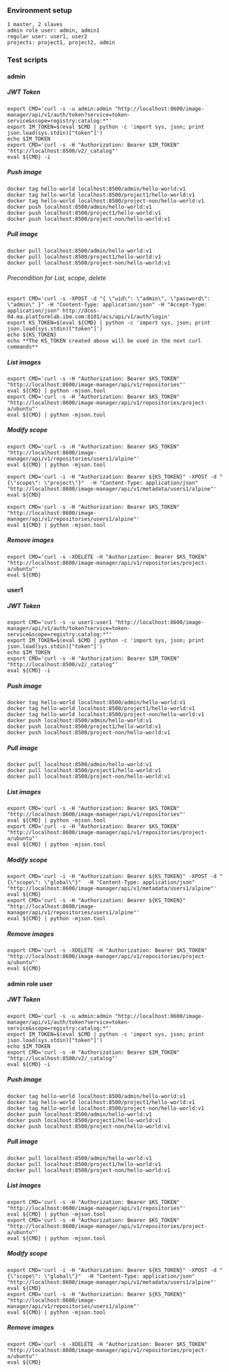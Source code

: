 ### Environment setup
    1 master, 2 slaves
    admin role user: admin, admin1
    regular user: user1, user2
    projects: project1, project2, admin
### Test scripts
#### admin
##### JWT Token
    export CMD='curl -s -u admin:admin "http://localhost:8600/image-manager/api/v1/auth/token?service=token-service&scope=registry:catalog:*"'
    export IM_TOKEN=$(eval $CMD | python -c 'import sys, json; print json.load(sys.stdin)["token"]')
    echo $IM_TOKEN
    export CMD='curl -s -H "Authorization: Bearer $IM_TOKEN" "http://localhost:8500/v2/_catalog"'
    eval ${CMD} -i
##### Push image
    docker tag hello-world localhost:8500/admin/hello-world:v1
    docker tag hello-world localhost:8500/project1/hello-world:v1
    docker tag hello-world localhost:8500/project-non/hello-world:v1
    docker push localhost:8500/admin/hello-world:v1
    docker push localhost:8500/project1/hello-world:v1
    docker push localhost:8500/project-non/hello-world:v1
    
##### Pull image
    docker pull localhost:8500/admin/hello-world:v1
    docker pull localhost:8500/project1/hello-world:v1
    docker pull localhost:8500/project-non/hello-world:v1

###### Precondition for List, scope, delete
    export CMD='curl -s -XPOST -d "{ \"uid\": \"admin\", \"password\": \"admin\" }" -H "Content-Type: application/json" -H "Accept-Type: application/json" http://dcos-04.ma.platformlab.ibm.com:8101/acs/api/v1/auth/login'
    export KS_TOKEN=$(eval ${CMD} | python -c 'import sys, json; print json.load(sys.stdin)["token"]')
    echo ${KS_TOKEN}
    echo **The KS_TOKEN created above will be used in the next curl commands**

##### List images
    export CMD='curl -s -H "Authorization: Bearer $KS_TOKEN" "http://localhost:8600/image-manager/api/v1/repositories"'
    eval ${CMD} | python -mjson.tool
    export CMD='curl -s -H "Authorization: Bearer $KS_TOKEN" "http://localhost:8600/image-manager/api/v1/repositories/project-a/ubuntu"'
    eval ${CMD} | python -mjson.tool

##### Modify scope
    export CMD='curl -s -H "Authorization: Bearer $KS_TOKEN" "http://localhost:8600/image-manager/api/v1/repositories/users1/alpine"'
    eval ${CMD} | python -mjson.tool
    
    export CMD='curl -i -H "Authorization: Bearer ${KS_TOKEN}" -XPOST -d "{\"scope\": \"project\"}"  -H "Content-Type: application/json" "http://localhost:8600/image-manager/api/v1/metadata/users1/alpine"'
    eval ${CMD}
    
    export CMD='curl -s -H "Authorization: Bearer $KS_TOKEN" "http://localhost:8600/image-manager/api/v1/repositories/users1/alpine"'
    eval ${CMD} | python -mjson.tool


##### Remove images
    export CMD='curl -s -XDELETE -H "Authorization: Bearer $KS_TOKEN" "http://localhost:8600/image-manager/api/v1/repositories/project-a/ubuntu"'
    eval ${CMD}

#### user1
##### JWT Token
    export CMD='curl -s -u user1:user1 "http://localhost:8600/image-manager/api/v1/auth/token?service=token-service&scope=registry:catalog:*"'
    export IM_TOKEN=$(eval $CMD | python -c 'import sys, json; print json.load(sys.stdin)["token"]')
    echo $IM_TOKEN
    export CMD='curl -s -H "Authorization: Bearer $IM_TOKEN" "http://localhost:8500/v2/_catalog"'
    eval ${CMD} -i
    
##### Push image
    docker tag hello-world localhost:8500/admin/hello-world:v1
    docker tag hello-world localhost:8500/project1/hello-world:v1
    docker tag hello-world localhost:8500/project-non/hello-world:v1
    docker push localhost:8500/admin/hello-world:v1
    docker push localhost:8500/project1/hello-world:v1
    docker push localhost:8500/project-non/hello-world:v1
    
##### Pull image
    docker pull localhost:8500/admin/hello-world:v1
    docker pull localhost:8500/project1/hello-world:v1
    docker pull localhost:8500/project-non/hello-world:v1
    
##### List images
    export CMD='curl -s -H "Authorization: Bearer $KS_TOKEN" "http://localhost:8600/image-manager/api/v1/repositories"'
    eval ${CMD} | python -mjson.tool
    export CMD='curl -s -H "Authorization: Bearer $KS_TOKEN" "http://localhost:8600/image-manager/api/v1/repositories/project-a/ubuntu"'
    eval ${CMD} | python -mjson.tool
##### Modify scope
    export CMD='curl -i -H "Authorization: Bearer ${KS_TOKEN}" -XPOST -d "{\"scope\": \"global\"}"  -H "Content-Type: application/json" "http://localhost:8600/image-manager/api/v1/metadata/users1/alpine"'
    eval ${CMD}
    export CMD='curl -s -H "Authorization: Bearer ${KS_TOKEN}" "http://localhost:8600/image-manager/api/v1/repositories/users1/alpine"'
    eval ${CMD} | python -mjson.tool
##### Remove images
    export CMD='curl -s -XDELETE -H "Authorization: Bearer $KS_TOKEN" "http://localhost:8600/image-manager/api/v1/repositories/project-a/ubuntu"'
    eval ${CMD}
    
#### admin role user
##### JWT Token
    export CMD='curl -s -u admin:admin "http://localhost:8600/image-manager/api/v1/auth/token?service=token-service&scope=registry:catalog:*"'
    export IM_TOKEN=$(eval $CMD | python -c 'import sys, json; print json.load(sys.stdin)["token"]')
    echo $IM_TOKEN
    export CMD='curl -s -H "Authorization: Bearer $IM_TOKEN" "http://localhost:8500/v2/_catalog"'
    eval ${CMD} -i
##### Push image
    docker tag hello-world localhost:8500/admin/hello-world:v1
    docker tag hello-world localhost:8500/project1/hello-world:v1
    docker tag hello-world localhost:8500/project-non/hello-world:v1
    docker push localhost:8500/admin/hello-world:v1
    docker push localhost:8500/project1/hello-world:v1
    docker push localhost:8500/project-non/hello-world:v1
    
##### Pull image
    docker pull localhost:8500/admin/hello-world:v1
    docker pull localhost:8500/project1/hello-world:v1
    docker pull localhost:8500/project-non/hello-world:v1
    
##### List images
    export CMD='curl -s -H "Authorization: Bearer $KS_TOKEN" "http://localhost:8600/image-manager/api/v1/repositories"'
    eval ${CMD} | python -mjson.tool
    export CMD='curl -s -H "Authorization: Bearer $KS_TOKEN" "http://localhost:8600/image-manager/api/v1/repositories/project-a/ubuntu"'
    eval ${CMD} | python -mjson.tool
##### Modify scope
    export CMD='curl -i -H "Authorization: Bearer ${KS_TOKEN}" -XPOST -d "{\"scope\": \"global\"}"  -H "Content-Type: application/json" "http://localhost:8600/image-manager/api/v1/metadata/users1/alpine"'
    eval ${CMD}
    export CMD='curl -s -H "Authorization: Bearer ${KS_TOKEN}" "http://localhost:8600/image-manager/api/v1/repositories/users1/alpine"'
    eval ${CMD} | python -mjson.tool
##### Remove images
    export CMD='curl -s -XDELETE -H "Authorization: Bearer $KS_TOKEN" "http://localhost:8600/image-manager/api/v1/repositories/project-a/ubuntu"'
    eval ${CMD}